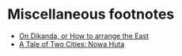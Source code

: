 Miscellaneous footnotes
===

* [On Dikanda, or How to arrange the East](on-dikanda-or-how-to-arrange-the-east.md)
* [A Tale of Two Cities: Nowa Huta](a-tale-of-two-cities-nowa-huta.md)
